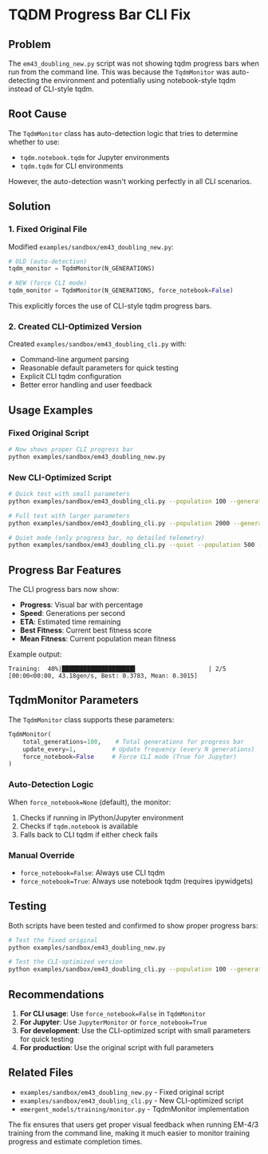 # TQDM Progress Bar CLI Fix

## Problem

The `em43_doubling_new.py` script was not showing tqdm progress bars when run from the command line. This was because the `TqdmMonitor` was auto-detecting the environment and potentially using notebook-style tqdm instead of CLI-style tqdm.

## Root Cause

The `TqdmMonitor` class has auto-detection logic that tries to determine whether to use:
- `tqdm.notebook.tqdm` for Jupyter environments
- `tqdm.tqdm` for CLI environments

However, the auto-detection wasn't working perfectly in all CLI scenarios.

## Solution

### 1. Fixed Original File

Modified `examples/sandbox/em43_doubling_new.py`:

```python
# OLD (auto-detection)
tqdm_monitor = TqdmMonitor(N_GENERATIONS)

# NEW (force CLI mode)
tqdm_monitor = TqdmMonitor(N_GENERATIONS, force_notebook=False)
```

This explicitly forces the use of CLI-style tqdm progress bars.

### 2. Created CLI-Optimized Version

Created `examples/sandbox/em43_doubling_cli.py` with:
- Command-line argument parsing
- Reasonable default parameters for quick testing
- Explicit CLI tqdm configuration
- Better error handling and user feedback

## Usage Examples

### Fixed Original Script
```bash
# Now shows proper CLI progress bar
python examples/sandbox/em43_doubling_new.py
```

### New CLI-Optimized Script
```bash
# Quick test with small parameters
python examples/sandbox/em43_doubling_cli.py --population 100 --generations 10 --inputs 1-5

# Full test with larger parameters
python examples/sandbox/em43_doubling_cli.py --population 2000 --generations 100 --inputs 1-30

# Quiet mode (only progress bar, no detailed telemetry)
python examples/sandbox/em43_doubling_cli.py --quiet --population 500 --generations 20
```

## Progress Bar Features

The CLI progress bars now show:
- **Progress**: Visual bar with percentage
- **Speed**: Generations per second
- **ETA**: Estimated time remaining
- **Best Fitness**: Current best fitness score
- **Mean Fitness**: Current population mean fitness

Example output:
```
Training:  40%|████████████████████▌                    | 2/5 [00:00<00:00, 43.18gen/s, Best: 0.3783, Mean: 0.3015]
```

## TqdmMonitor Parameters

The `TqdmMonitor` class supports these parameters:

```python
TqdmMonitor(
    total_generations=100,    # Total generations for progress bar
    update_every=1,          # Update frequency (every N generations)
    force_notebook=False     # Force CLI mode (True for Jupyter)
)
```

### Auto-Detection Logic

When `force_notebook=None` (default), the monitor:
1. Checks if running in IPython/Jupyter environment
2. Checks if `tqdm.notebook` is available
3. Falls back to CLI tqdm if either check fails

### Manual Override

- `force_notebook=False`: Always use CLI tqdm
- `force_notebook=True`: Always use notebook tqdm (requires ipywidgets)

## Testing

Both scripts have been tested and confirmed to show proper progress bars:

```bash
# Test the fixed original
python examples/sandbox/em43_doubling_new.py

# Test the CLI-optimized version
python examples/sandbox/em43_doubling_cli.py --population 100 --generations 5 --inputs 1-3
```

## Recommendations

1. **For CLI usage**: Use `force_notebook=False` in `TqdmMonitor`
2. **For Jupyter**: Use `JupyterMonitor` or `force_notebook=True`
3. **For development**: Use the CLI-optimized script with small parameters for quick testing
4. **For production**: Use the original script with full parameters

## Related Files

- `examples/sandbox/em43_doubling_new.py` - Fixed original script
- `examples/sandbox/em43_doubling_cli.py` - New CLI-optimized script
- `emergent_models/training/monitor.py` - TqdmMonitor implementation

The fix ensures that users get proper visual feedback when running EM-4/3 training from the command line, making it much easier to monitor training progress and estimate completion times.
